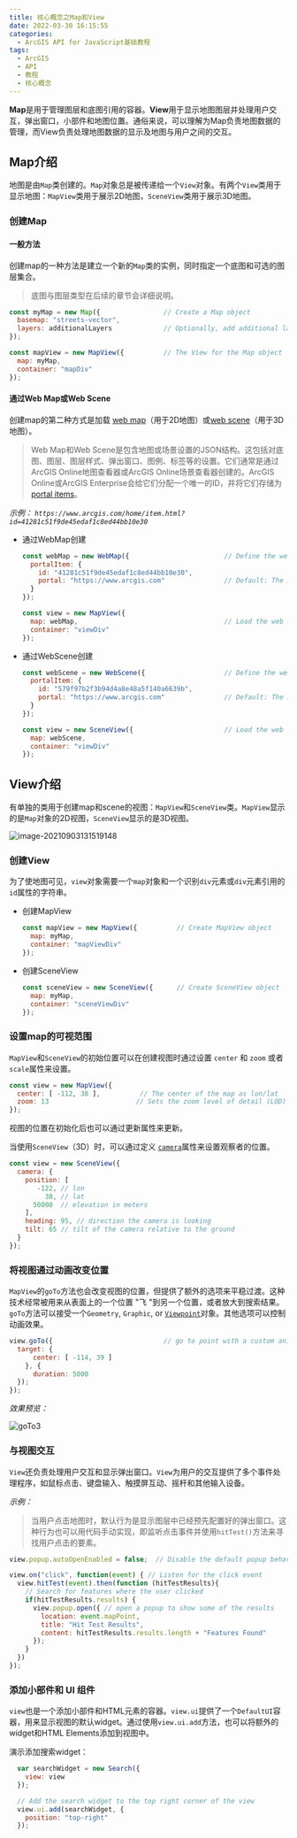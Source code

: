 ```yaml
---
title: 核心概念之Map和View
date: 2022-03-30 16:15:55
categories:
  - ArcGIS API for JavaScript基础教程 
tags:
  - ArcGIS
  - API
  - 教程
  - 核心概念
---
```


**Map**是用于管理图层和底图引用的容器。**View**用于显示地图图层并处理用户交互，弹出窗口，小部件和地图位置。通俗来说，可以理解为Map负责地图数据的管理，而View负责处理地图数据的显示及地图与用户之间的交互。

## Map介绍

地图是由`Map`类创建的。`Map`对象总是被传递给一个`View`对象。有两个`View`类用于显示地图：`MapView`类用于展示2D地图，`SceneView`类用于展示3D地图。

### 创建Map

#### 一般方法

创建map的一种方法是建立一个新的`Map`类的实例，同时指定一个底图和可选的图层集合。

> 底图与图层类型在后续的章节会详细说明。

```js
const myMap = new Map({                // Create a Map object
  basemap: "streets-vector",
  layers: additionalLayers             // Optionally, add additional layers collection
});

const mapView = new MapView({          // The View for the Map object
  map: myMap,
  container: "mapDiv"
});
```

#### 通过Web Map或Web Scene

创建map的第二种方式是加载 [web map](https://developers.arcgis.com/documentation/core-concepts/web-maps/)（用于2D地图）或[web scene](https://developers.arcgis.com/documentation/core-concepts/web-scenes/)（用于3D地图）。

> Web Map和Web Scene是包含地图或场景设置的JSON结构。这包括对底图、图层、图层样式、弹出窗口、图例、标签等的设置。它们通常是通过ArcGIS Online地图查看器或ArcGIS Online场景查看器创建的。ArcGIS Online或ArcGIS Enterprise会给它们分配一个唯一的ID，并将它们存储为[portal items](https://developers.arcgis.com/javascript/latest/api-reference/esri-portal-PortalItem.html)。

*示例：*
*`https://www.arcgis.com/home/item.html?id=41281c51f9de45edaf1c8ed44bb10e30`*

- 通过WebMap创建

  ```js
  const webMap = new WebMap({                        // Define the web map reference
    portalItem: {
      id: "41281c51f9de45edaf1c8ed44bb10e30",
      portal: "https://www.arcgis.com"               // Default: The ArcGIS Online Portal
    }
  });
  
  const view = new MapView({
    map: webMap,                                     // Load the web map
    container: "viewDiv"
  });
  ```

- 通过WebScene创建

  ```js
  const webScene = new WebScene({                    // Define the web scene reference
    portalItem: {
      id: "579f97b2f3b94d4a8e48a5f140a6639b",
      portal: "https://www.arcgis.com"               // Default: The ArcGIS Online Portal
    }
  });
  
  const view = new SceneView({                       // Load the web scene
    map: webScene,
    container: "viewDiv"
  });
  ```

## View介绍

有单独的类用于创建map和scene的视图：`MapView`和`SceneView`类。`MapView`显示的是`Map`对象的2D视图，`SceneView`显示的是3D视图。

![image-20210903131519148](https://cdn.jsdelivr.net/gh/CoolGIS/img-repo/img/image-20210903131519148.png)

### 创建View

为了使地图可见，`view`对象需要一个`map`对象和一个识别`div`元素或`div`元素引用的`id`属性的字符串。

- 创建MapView

  ```js
  const mapView = new MapView({          // Create MapView object
    map: myMap,
    container: "mapViewDiv"
  });
  ```

- 创建SceneView

  ```js
  const sceneView = new SceneView({      // Create SceneView object
    map: myMap,
    container: "sceneViewDiv"
  });
  ```

### 设置map的可视范围

`MapView`和`SceneView`的初始位置可以在创建视图时通过设置 `center` 和 `zoom` 或者 `scale`属性来设置。

```js
const view = new MapView({
  center: [ -112, 38 ],          // The center of the map as lon/lat
  zoom: 13                      // Sets the zoom level of detail (LOD) to 13
});
```

视图的位置在初始化后也可以通过更新属性来更新。

当使用`SceneView`（3D）时，可以通过定义 [`camera`](https://developers.arcgis.com/javascript/latest/api-reference/esri-views-SceneView.html#camera)属性来设置观察者的位置。

```js
const view = new SceneView({
  camera: {
    position: [
       -122, // lon
         38, // lat
      50000  // elevation in meters
    ],
    heading: 95, // direction the camera is looking
    tilt: 65 // tilt of the camera relative to the ground
  }
});
```

### 将视图通过动画改变位置
`MapView`的`goTo`方法也会改变视图的位置，但提供了额外的选项来平稳过渡。这种技术经常被用来从表面上的一个位置 "飞 "到另一个位置，或者放大到搜索结果。
`goTo`方法可以接受一个`Geometry`, `Graphic`, or [`Viewpoint`](https://developers.arcgis.com/javascript/latest/api-reference/esri-Viewpoint.html)对象。其他选项可以控制动画效果。

```js
view.goTo({                            // go to point with a custom animation duration
  target: {
      center: [ -114, 39 ]
    }, {
      duration: 5000
  });
});
```

*效果预览：*

![goTo3](https://cdn.jsdelivr.net/gh/CoolGIS/img-repo/img/goTo3.webp)

### 与视图交互

`View`还负责处理用户交互和显示弹出窗口。`View`为用户的交互提供了多个事件处理程序，如鼠标点击、键盘输入、触摸屏互动、摇杆和其他输入设备。

*示例：*

> 当用户点击地图时，默认行为是显示图层中已经预先配置好的弹出窗口。这种行为也可以用代码手动实现，即监听点击事件并使用`hitTest()`方法来寻找用户点击的要素。

```js
view.popup.autoOpenEnabled = false;  // Disable the default popup behavior

view.on("click", function(event) { // Listen for the click event
  view.hitTest(event).then(function (hitTestResults){ 
    // Search for features where the user clicked
    if(hitTestResults.results) {
      view.popup.open({ // open a popup to show some of the results
        location: event.mapPoint,
        title: "Hit Test Results",
        content: hitTestResults.results.length + "Features Found"
      });
    }
  })
});
```

### 添加小部件和 UI 组件

`view`也是一个添加小部件和HTML元素的容器。`view.ui`提供了一个`DefaultUI`容器，用来显示视图的默认widget。通过使用`view.ui.add`方法，也可以将额外的widget和HTML Elements添加到视图中。

演示添加搜索widget：

```js
  var searchWidget = new Search({
    view: view
  });

  // Add the search widget to the top right corner of the view
  view.ui.add(searchWidget, {
    position: "top-right"
  });
```
